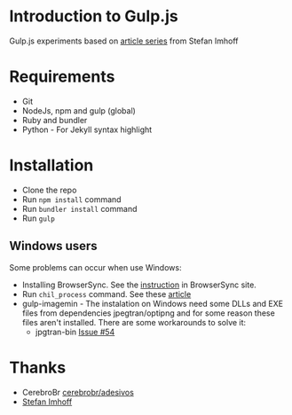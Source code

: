 # Introduction to Gulp.js

Gulp.js experiments based on [article series](http://stefanimhoff.de/tag/gulp/) from Stefan Imhoff

# Requirements
- Git
- NodeJs, npm and gulp (global)
- Ruby and bundler
- Python - For Jekyll syntax highlight  

# Installation
- Clone the repo
- Run `npm install` command
- Run `bundler install` command
- Run `gulp`

## Windows users

Some problems can occur when use Windows: 

- Installing BrowserSync. See the [instruction](http://www.browsersync.io/docs/#windows-users) in BrowserSync site.
- Run `chil_process` command. See these [article](http://matthew-jackson.com/notes/development/node-child_process-enoent-error-windows/)
- gulp-imagemin - The instalation on Windows need some DLLs and EXE files from dependencies jpegtran/optipng and for some reason these files aren't installed. There are some workarounds to solve it:
    - jpgtran-bin [Issue #54](https://github.com/imagemin/jpegtran-bin/issues/54)


# Thanks

- CerebroBr [cerebrobr/adesivos ](https://github.com/cerebrobr/adesivos)
- [Stefan Imhoff](http://stefanimhoff.de/tag/gulp/)